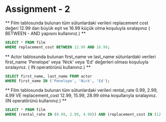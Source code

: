 # Assignment - 2 

** Film tablosunda bulunan tüm sütunlardaki verileri replacement cost değeri 12.99 dan büyük eşit ve 16.99 küçük olma koşuluyla sıralayınız ( BETWEEN - AND yapısını kullanınız.) ** 

``` sql 
SELECT * FROM film 
WHERE replacement_cost BETWEEN 12.99 AND 16.99; 
``` 

** Actor tablosunda bulunan first_name ve last_name sütunlardaki verileri first_name 'Penelope' veya 'Nick' veya 'Ed' değerleri olması koşuluyla sıralayınız. ( IN operatörünü kullanınız.) ** 

``` sql 
SELECT first_name, last_name FROM actor 
WHERE first_name IN ('Penelope', 'Nick', 'Ed'); 
``` 

** Film tablosunda bulunan tüm sütunlardaki verileri rental_rate 0.99, 2.99, 4.99 VE replacement_cost 12.99, 15.99, 28.99 olma koşullarıyla sıralayınız. (IN operatörünü kullanınız.) ** 

``` sql 
SELECT * FROM film 
WHERE (rental_rate IN (0.99, 2.99, 4.99)) AND (replacement_cost IN (12.99, 15.99, 28.99)); 
``` 
